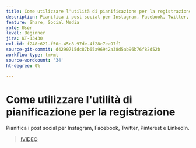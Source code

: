 ```yaml
---
title: Come utilizzare l'utilità di pianificazione per la registrazione
description: Pianifica i post social per Instagram, Facebook, Twitter, Pinterest e LinkedIn
feature: Share, Social Media
role: User
level: Beginner
jira: KT-13430
exl-id: f248c621-f50c-45c8-97de-4f28c7ea97f1
source-git-commit: d4290715dc87b65a96942a38d5ab96b76f82d52b
workflow-type: tm+mt
source-wordcount: '34'
ht-degree: 0%

---
```


# Come utilizzare l&#39;utilità di pianificazione per la registrazione

Pianifica i post social per Instagram, Facebook, Twitter, Pinterest e LinkedIn.

>[!VIDEO](https://video.tv.adobe.com/v/3420242?quality=12&learn=on&hidetitle=true)
